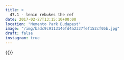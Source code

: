 ```yaml
---
title: >
  47.1 - lenin rebukes the ref
date: 2017-02-27T13:15:10+00:00
location: "Memento Park Budapest"
image: "/img/badc9c9113146fd4a2337fef152cf05b.jpg"
draft: false
instagram: true
---
```


{{<photo src="/img/badc9c9113146fd4a2337fef152cf05b.jpg">}}

